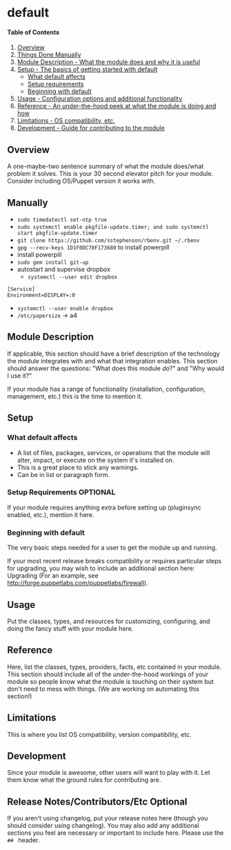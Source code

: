 # default

#### Table of Contents

1. [Overview](#overview)
2. [Things Done Manually](#manually)
2. [Module Description - What the module does and why it is useful](#module-description)
3. [Setup - The basics of getting started with default](#setup)
    * [What default affects](#what-default-affects)
    * [Setup requirements](#setup-requirements)
    * [Beginning with default](#beginning-with-default)
4. [Usage - Configuration options and additional functionality](#usage)
5. [Reference - An under-the-hood peek at what the module is doing and how](#reference)
5. [Limitations - OS compatibility, etc.](#limitations)
6. [Development - Guide for contributing to the module](#development)

## Overview

A one-maybe-two sentence summary of what the module does/what problem it solves.
This is your 30 second elevator pitch for your module. Consider including
OS/Puppet version it works with.

## Manually
* `sudo timedatectl set-ntp true`
* `sudo systemctl enable pkgfile-update.timer; and sudo systemctl start pkgfile-update.timer`
* `git clone https://github.com/sstephenson/rbenv.git ~/.rbenv`
* `gpg --recv-keys 1D1F0DC78F173680` to install powerpill
* install powerpill
* `sudo gem install git-up`
* autostart and supervise dropbox
  * `systemctl --user edit dropbox`
```
[Service]
Environment=DISPLAY=:0
```
  * `systemctl --user enable dropbox`
* `/etc/papersize` -> a4

## Module Description

If applicable, this section should have a brief description of the technology
the module integrates with and what that integration enables. This section
should answer the questions: "What does this module *do*?" and "Why would I use
it?"

If your module has a range of functionality (installation, configuration,
management, etc.) this is the time to mention it.

## Setup

### What default affects

* A list of files, packages, services, or operations that the module will alter,
  impact, or execute on the system it's installed on.
* This is a great place to stick any warnings.
* Can be in list or paragraph form.

### Setup Requirements **OPTIONAL**

If your module requires anything extra before setting up (pluginsync enabled,
etc.), mention it here.

### Beginning with default

The very basic steps needed for a user to get the module up and running.

If your most recent release breaks compatibility or requires particular steps
for upgrading, you may wish to include an additional section here: Upgrading
(For an example, see http://forge.puppetlabs.com/puppetlabs/firewall).

## Usage

Put the classes, types, and resources for customizing, configuring, and doing
the fancy stuff with your module here.

## Reference

Here, list the classes, types, providers, facts, etc contained in your module.
This section should include all of the under-the-hood workings of your module so
people know what the module is touching on their system but don't need to mess
with things. (We are working on automating this section!)

## Limitations

This is where you list OS compatibility, version compatibility, etc.

## Development

Since your module is awesome, other users will want to play with it. Let them
know what the ground rules for contributing are.

## Release Notes/Contributors/Etc **Optional**

If you aren't using changelog, put your release notes here (though you should
consider using changelog). You may also add any additional sections you feel are
necessary or important to include here. Please use the `## ` header.
